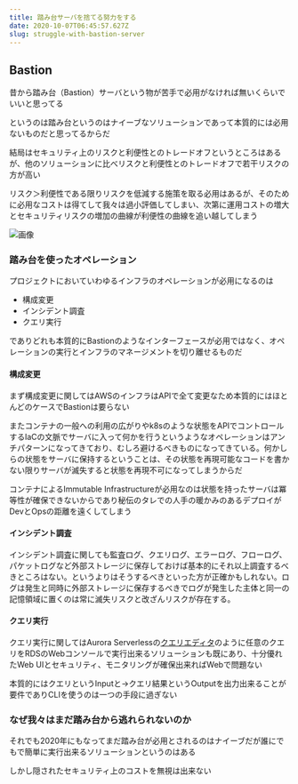 ```yaml
---
title: 踏み台サーバを捨てる努力をする
date: 2020-10-07T06:45:57.627Z
slug: struggle-with-bastion-server
---
```

## Bastion

昔から踏み台（Bastion）サーバという物が苦手で必用がなければ無いくらいでいいと思ってる

というのは踏み台というのはナイーブなソリューションであって本質的には必用ないものだと思ってるからだ

結局はセキュリティ上のリスクと利便性とのトレードオフというところはあるが、他のソリューションに比べリスクと利便性とのトレードオフで若干リスクの方が高い

リスク＞利便性である限りリスクを低減する施策を取る必用はあるが、そのために必用なコストは得てして我々は過小評価してしまい、次第に運用コストの増大とセキュリティリスクの増加の曲線が利便性の曲線を追い越してしまう

![画像](/assets/img/uploads/2020-10-10_13-30-24.png)

### 踏み台を使ったオペレーション

プロジェクトにおいていわゆるインフラのオペレーションが必用になるのは

* 構成変更
* インシデント調査
* クエリ実行

でありどれも本質的にBastionのようなインターフェースが必用ではなく、オペレーションの実行とインフラのマネージメントを切り離せるものだ

#### 構成変更

まず構成変更に関してはAWSのインフラはAPIで全て変更なため本質的にはほとんどのケースでBastionは要らない

またコンテナの一般への利用の広がりやk8sのような状態をAPIでコントロールするIaCの文脈でサーバに入って何かを行うというようなオペレーションはアンチパターンになってきており、むしろ避けるべきものになってきている。何かしらの状態をサーバに保持するということは、その状態を再現可能なコードを書かない限りサーバが滅失すると状態を再現不可になってしまうからだ

コンテナによるImmutable Infrastructureが必用なのは状態を持ったサーバは冪等性が確保できないからであり秘伝のタレでの人手の暖かみのあるデプロイがDevとOpsの距離を遠くしてしまう

#### インシデント調査

インシデント調査に関しても監査ログ、クエリログ、エラーログ、フローログ、パケットログなど外部ストレージに保存しておけば基本的にそれ以上調査するべきところはない。というよりはそうするべきといった方が正確かもしれない。ログは発生と同時に外部ストレージに保存するべきでログが発生した主体と同一の記憶領域に置くのは常に滅失リスクと改ざんリスクが存在する。

#### クエリ実行

クエリ実行に関してはAurora Serverlessの[クエリエディタ](https://docs.aws.amazon.com/ja_jp/AmazonRDS/latest/AuroraUserGuide/query-editor.html)のように任意のクエリをRDSのWebコンソールで実行出来るソリューションも既にあり、十分優れたWeb UIとセキュリティ、モニタリングが確保出来ればWebで問題ない

本質的にはクエリというInputと→クエリ結果というOutputを出力出来ることが要件でありCLIを使うのは一つの手段に過ぎない

### なぜ我々はまだ踏み台から逃れられないのか

それでも2020年にもなってまだ踏み台が必用とされるのはナイーブだが誰にでもで簡単に実行出来るソリューションというのはある

しかし隠されたセキュリティ上のコストを無視は出来ない